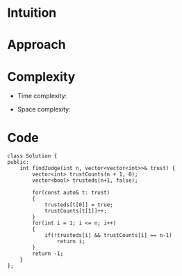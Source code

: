 # Intuition
<!-- Describe your first thoughts on how to solve this problem. -->

# Approach
<!-- Describe your approach to solving the problem. -->

# Complexity
- Time complexity:
<!-- Add your time complexity here, e.g. $$O(n)$$ -->

- Space complexity:
<!-- Add your space complexity here, e.g. $$O(n)$$ -->

# Code
```
class Solution {
public:
    int findJudge(int n, vector<vector<int>>& trust) {
        vector<int> trustCounts(n + 1, 0);
        vector<bool> trusteds(n+1, false);

        for(const auto& t: trust)
        {   
            trusteds[t[0]] = true;
            trustCounts[t[1]]++;
        }
        for(int i = 1; i <= n; i++)
        {
            if(!trusteds[i] && trustCounts[i] == n-1)
                return i;
        }
        return -1;
    }
};
```